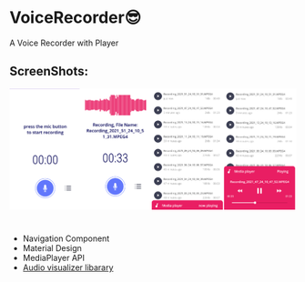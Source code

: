 # VoiceRecorder:sunglasses:
 A Voice Recorder with Player

## ScreenShots:
![](image/total.png)
#
- Navigation Component
- Material Design
- MediaPlayer API
- [Audio visualizer libarary](https://github.com/Armen101/AudioRecordView)
